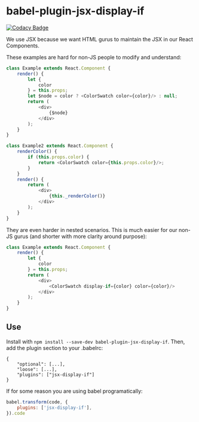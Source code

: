 babel-plugin-jsx-display-if
===================


[![Codacy Badge](https://api.codacy.com/project/badge/Grade/7fa73e3de5ae4f2baecea481870c4055)](https://www.codacy.com/app/donabrams/babel-plugin-jsx-display-if?utm_source=github.com&utm_medium=referral&utm_content=Craftsy/babel-plugin-jsx-display-if&utm_campaign=badger)

We use JSX because we want HTML gurus to maintain the JSX in our React Components.

These examples are hard for non-JS people to modify and understand:

```javascript
class Example extends React.Component {
    render() {
        let {
            color
        } = this.props;
        let $node = color ? <ColorSwatch color={color}/> : null;
        return (
            <div>
                {$node}
            </div>
        );
    }
}

class Example2 extends React.Component {
    renderColor() {
        if (this.props.color) {
            return <ColorSwatch color={this.props.color}/>;
        }
    }
    render() {
        return (
            <div>
                {this._renderColor()}
            </div>
        );
    }
}
```

They are even harder in nested scenarios. This is much easier for our non-JS gurus (and shorter with more clarity around purpose):

```javascript
class Example extends React.Component {
    render() {
        let {
            color
        } = this.props;
        return (
            <div>
                <ColorSwatch display-if={color} color={color}/>
            </div>
        );
    }
}
```

Use
---

Install with `npm install --save-dev babel-plugin-jsx-display-if`. Then, add the plugin section to your .babelrc:

```
{
    "optional": [...],
    "loose": [...],
    "plugins": ["jsx-display-if"]
}
```

If for some reason you are using babel programatically:

```javascript
babel.transform(code, {
    plugins: ['jsx-display-if'],
}).code
```

